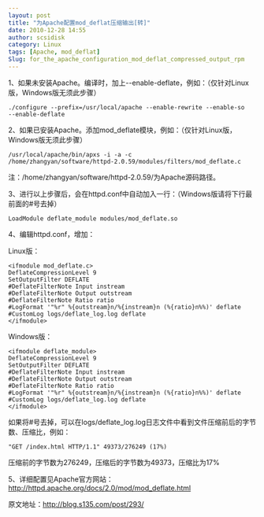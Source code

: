 ```yaml
---
layout: post
title: "为Apache配置mod_deflat压缩输出[转]"
date: 2010-12-28 14:55
author: scsidisk
category: Linux
tags: [Apache, mod_deflat]
Slug: for_the_apache_configuration_mod_deflat_compressed_output_rpm
---
```


1、如果未安装Apache。编译时，加上--enable-deflate，例如：（仅针对Linux版，Windows版无须此步骤）

```
./configure --prefix=/usr/local/apache --enable-rewrite --enable-so
--enable-deflate
```

2、如果已安装Apache。添加mod_deflate模块，例如：（仅针对Linux版，Windows版无须此步骤）

```
/usr/local/apache/bin/apxs -i -a -c
/home/zhangyan/software/httpd-2.0.59/modules/filters/mod_deflate.c
```

注：/home/zhangyan/software/httpd-2.0.59/为Apache源码路径。

3、进行以上步骤后，会在httpd.conf中自动加入一行：（Windows版请将下行最前面的#号去掉）

```
LoadModule deflate_module modules/mod_deflate.so
```

4、编辑httpd.conf，增加：

Linux版：

```
<ifmodule mod_deflate.c>
DeflateCompressionLevel 9
SetOutputFilter DEFLATE
#DeflateFilterNote Input instream
#DeflateFilterNote Output outstream
#DeflateFilterNote Ratio ratio
#LogFormat '"%r" %{outstream}n/%{instream}n (%{ratio}n%%)' deflate
#CustomLog logs/deflate_log.log deflate
</ifmodule>
```

Windows版：

```
<ifmodule deflate_module>
DeflateCompressionLevel 9
SetOutputFilter DEFLATE
#DeflateFilterNote Input instream
#DeflateFilterNote Output outstream
#DeflateFilterNote Ratio ratio
#LogFormat '"%r" %{outstream}n/%{instream}n (%{ratio}n%%)' deflate
#CustomLog logs/deflate_log.log deflate
</ifmodule>
```

如果将#号去掉，可以在logs/deflate_log.log日志文件中看到文件压缩前后的字节数、压缩比，例如：

```
"GET /index.html HTTP/1.1" 49373/276249 (17%)
```

压缩前的字节数为276249，压缩后的字节数为49373，压缩比为17%

5、详细配置见Apache官方网站：http://httpd.apache.org/docs/2.0/mod/mod_deflate.html

原文地址：http://blog.s135.com/post/293/
